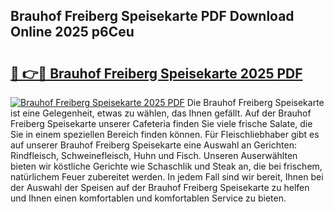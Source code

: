 ## Brauhof Freiberg Speisekarte PDF Download Online 2025 p6Ceu

# <h2><a href="http://gccnob.nevu.top/?p=Brauhof+Freiberg+Speisekarte">🔗 👉🔴 Brauhof Freiberg Speisekarte 2025 PDF</a></h2>

[![Brauhof Freiberg Speisekarte 2025 PDF](https://i.imgur.com/dBaPXMq.png)](http://gccnob.nevu.top/?p=Brauhof+Freiberg+Speisekarte)
Die Brauhof Freiberg Speisekarte ist eine Gelegenheit, etwas zu wählen, das Ihnen gefällt. Auf der Brauhof Freiberg Speisekarte unserer Cafeteria finden Sie viele frische Salate, die Sie in einem speziellen Bereich finden können. Für Fleischliebhaber gibt es auf unserer Brauhof Freiberg Speisekarte eine Auswahl an Gerichten: Rindfleisch, Schweinefleisch, Huhn und Fisch. Unseren Auserwählten bieten wir köstliche Gerichte wie Schaschlik und Steak an, die bei frischem, natürlichem Feuer zubereitet werden. In jedem Fall sind wir bereit, Ihnen bei der Auswahl der Speisen auf der Brauhof Freiberg Speisekarte zu helfen und Ihnen einen komfortablen und komfortablen Service zu bieten.
